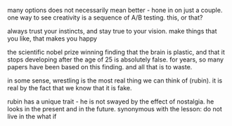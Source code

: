 many options does not necessarily mean better - hone in on just a couple. one way to see creativity is a sequence of A/B testing. this, or that? 

always trust your instincts, and stay true to your vision. make things that you like, that makes you happy

the scientific nobel prize winning finding that the brain is plastic, and that it stops developing after the age of 25 is absolutely false. for years, so many papers have been based on this finding. and all that is to waste. 

in some sense, wrestling is the most real thing we can think of (rubin). it is real by the fact that we know that it is fake.

rubin has a unique trait - he is not swayed by the effect of nostalgia. he looks in the present and in the future. synonymous with the lesson: do not live in the what if

